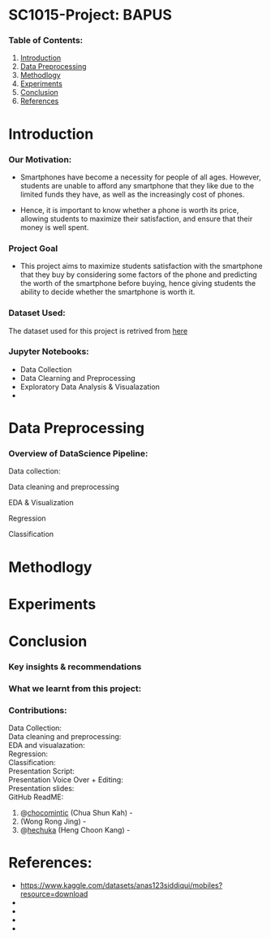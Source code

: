 # SC1015-Project: BAPUS 

### Table of Contents:

1. [Introduction](https://github.com/chocomintic/SC1015-project/edit/main/README.md#introduction)  
2. [Data Preprocessing](https://github.com/chocomintic/SC1015-project/edit/main/README.md#data-preprocessing)  
3. [Methodlogy](https://github.com/chocomintic/SC1015-project/edit/main/README.md#methodlogy)  
4. [Experiments](https://github.com/chocomintic/SC1015-project/edit/main/README.md#experiments)  
5. [Conclusion](https://github.com/chocomintic/SC1015-project/edit/main/README.md#conclusion)  
6. [References](https://github.com/chocomintic/SC1015-project/edit/main/README.md#references)  

# Introduction

### Our Motivation:

* Smartphones have become a necessity for people of all ages. However, students are unable to afford any smartphone that they like due to the limited funds they have, as well as the increasingly cost of phones.

* Hence, it is important to know whether a phone is worth its price, allowing students to maximize their satisfaction, and ensure that their money is well spent. 

### Project Goal
* This project aims to maximize students satisfaction with the smartphone that they buy by considering some factors of the phone and predicting the worth of the smartphone before buying, hence giving students the ability to decide whether the smartphone is worth it.

### Dataset Used:
The dataset used for this project is retrived from [here](https://www.kaggle.com/datasets/anas123siddiqui/mobiles?resource=download)

### Jupyter Notebooks:

* Data Collection
* Data Clearning and Preprocessing
* Exploratory Data Analysis & Visualazation
* 

# Data Preprocessing

### Overview of DataScience Pipeline:
Data collection:

Data cleaning and preprocessing

EDA & Visualization

Regression

Classification

# Methodlogy

# Experiments

# Conclusion
### Key insights & recommendations

### What we learnt from this project:

### Contributions:

Data Collection:  
Data cleaning and preprocessing:  
EDA and visualazation:  
Regression:  
Classification:  
Presentation Script:  
Presentation Voice Over + Editing:  
Presentation slides:  
GitHub ReadME: 
1. @[chocomintic](https://github.com/chocomintic) (Chua Shun Kah) - 
2. (Wong Rong Jing) - 
3. @[hechuka](https://github.com/hechuka) (Heng Choon Kang) - 

# References:
* https://www.kaggle.com/datasets/anas123siddiqui/mobiles?resource=download
* 
* 
* 
* 
